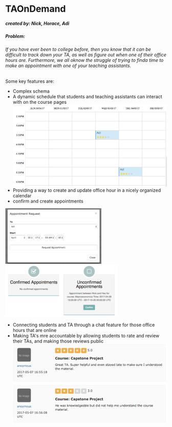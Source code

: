 # TAOnDemand 
##### *created by: Nick, Horace, Adi*

##### Problem:
###### If you have ever been to college before, then you know that it can be difficult to track down your TA, as well as figure out when one of their office hours are.  Furthermore, we all oknow the struggle of trying to finda  time to make an appointment with one of your teaching assistants.

Some key features are:
* Complex schema
* A dynamic schedule that students and teaching assistants can interact with on the course pages
![image](app/assets/images/scheduler.png)
* Providing a way to create and update office hour in a nicely organized calendar
* confirm and create appointments

<img src="app/assets/images/apntmnt.png" width="300"><img src="app/assets/images/confirm-apt.png" width="350">
* Connecting students and TA through a chat feature for those office hours that are online
* Making TA's mre accountable by allowing students to rate and review their TAs, and making those reviews public
![image](app/assets/images/reviews.png) 
